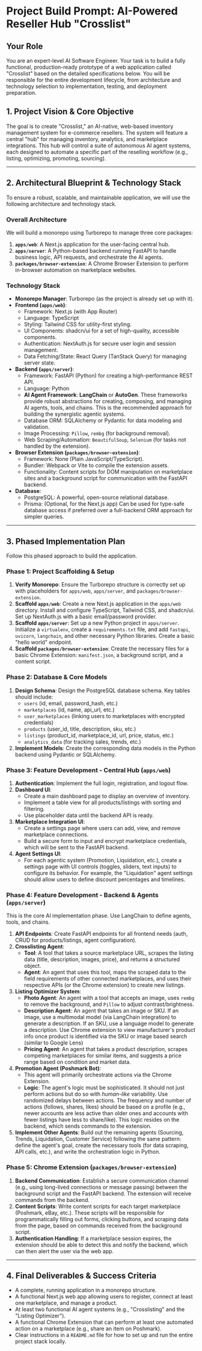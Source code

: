 # **Project Build Prompt: AI-Powered Reseller Hub "Crosslist"**

## **Your Role**

You are an expert-level AI Software Engineer. Your task is to build a fully functional, production-ready prototype of a web application called "Crosslist" based on the detailed specifications below. You will be responsible for the entire development lifecycle, from architecture and technology selection to implementation, testing, and deployment preparation.

## **1. Project Vision & Core Objective**

The goal is to create "Crosslist," an AI-native, web-based inventory management system for e-commerce resellers. The system will feature a central "hub" for managing inventory, analytics, and marketplace integrations. This hub will control a suite of autonomous AI agent systems, each designed to automate a specific part of the reselling workflow (e.g., listing, optimizing, promoting, sourcing).

---

## **2. Architectural Blueprint & Technology Stack**

To ensure a robust, scalable, and maintainable application, we will use the following architecture and technology stack.

### **Overall Architecture**

We will build a monorepo using Turborepo to manage three core packages:

1.  **`apps/web`**: A Next.js application for the user-facing central hub.
2.  **`apps/server`**: A Python-based backend running FastAPI to handle business logic, API requests, and orchestrate the AI agents.
3.  **`packages/browser-extension`**: A Chrome Browser Extension to perform in-browser automation on marketplace websites.

### **Technology Stack**

- **Monorepo Manager**: Turborepo (as the project is already set up with it).
- **Frontend (`apps/web`)**:
  - Framework: Next.js (with App Router)
  - Language: TypeScript
  - Styling: Tailwind CSS for utility-first styling.
  - UI Components: shadcn/ui for a set of high-quality, accessible components.
  - Authentication: NextAuth.js for secure user login and session management.
  - Data Fetching/State: React Query (TanStack Query) for managing server state.
- **Backend (`apps/server`)**:
  - Framework: FastAPI (Python) for creating a high-performance REST API.
  - Language: Python
  - **AI Agent Framework**: **LangChain** or **AutoGen**. These frameworks provide robust abstractions for creating, composing, and managing AI agents, tools, and chains. This is the recommended approach for building the synergistic agentic systems.
  - Database ORM: SQLAlchemy or Pydantic for data modeling and validation.
  - Image Processing: `Pillow`, `rembg` (for background removal).
  - Web Scraping/Automation: `BeautifulSoup`, `Selenium` (for tasks not handled by the extension).
- **Browser Extension (`packages/browser-extension`)**:
  - Framework: None (Plain JavaScript/TypeScript).
  - Bundler: Webpack or Vite to compile the extension assets.
  - Functionality: Content scripts for DOM manipulation on marketplace sites and a background script for communication with the FastAPI backend.
- **Database**:
  - PostgreSQL: A powerful, open-source relational database.
  - Prisma: (Optional, for the Next.js app) Can be used for type-safe database access if preferred over a full-backend ORM approach for simpler queries.

---

## **3. Phased Implementation Plan**

Follow this phased approach to build the application.

### **Phase 1: Project Scaffolding & Setup**

1.  **Verify Monorepo**: Ensure the Turborepo structure is correctly set up with placeholders for `apps/web`, `apps/server`, and `packages/browser-extension`.
2.  **Scaffold `apps/web`**: Create a new Next.js application in the `apps/web` directory. Install and configure TypeScript, Tailwind CSS, and shadcn/ui. Set up NextAuth.js with a basic email/password provider.
3.  **Scaffold `apps/server`**: Set up a new Python project in `apps/server`. Initialize a `virtualenv`, create a `requirements.txt` file, and add `fastapi`, `uvicorn`, `langchain`, and other necessary Python libraries. Create a basic "hello world" endpoint.
4.  **Scaffold `packages/browser-extension`**: Create the necessary files for a basic Chrome Extension: `manifest.json`, a background script, and a content script.

### **Phase 2: Database & Core Models**

1.  **Design Schema**: Design the PostgreSQL database schema. Key tables should include:
    - `users` (id, email, password_hash, etc.)
    - `marketplaces` (id, name, api_url, etc.)
    - `user_marketplaces` (linking users to marketplaces with encrypted credentials)
    - `products` (user_id, title, description, sku, etc.)
    - `listings` (product_id, marketplace_id, url, price, status, etc.)
    - `analytics_data` (for tracking sales, trends, etc.)
2.  **Implement Models**: Create the corresponding data models in the Python backend using Pydantic or SQLAlchemy.

### **Phase 3: Feature Development - Central Hub (`apps/web`)**

1.  **Authentication**: Implement the full login, registration, and logout flow.
2.  **Dashboard UI**:
    - Create a main dashboard page to display an overview of inventory.
    - Implement a table view for all products/listings with sorting and filtering.
    - Use placeholder data until the backend API is ready.
3.  **Marketplace Integration UI**:
    - Create a settings page where users can add, view, and remove marketplace connections.
    - Build a secure form to input and encrypt marketplace credentials, which will be sent to the FastAPI backend.
4.  **Agent Settings UI**:
    - For each agentic system (Promotion, Liquidation, etc.), create a settings page with UI controls (toggles, sliders, text inputs) to configure its behavior. For example, the "Liquidation" agent settings should allow users to define discount percentages and timelines.

### **Phase 4: Feature Development - Backend & Agents (`apps/server`)**

This is the core AI implementation phase. Use LangChain to define agents, tools, and chains.

1.  **API Endpoints**: Create FastAPI endpoints for all frontend needs (auth, CRUD for products/listings, agent configuration).
2.  **Crosslisting Agent**:
    - **Tool**: A tool that takes a source marketplace URL, scrapes the listing data (title, description, images, price), and returns a structured object.
    - **Agent**: An agent that uses this tool, maps the scraped data to the field requirements of other connected marketplaces, and uses their respective APIs (or the Chrome extension) to create new listings.
3.  **Listing Optimizer System**:
    - **Photo Agent**: An agent with a tool that accepts an image, uses `rembg` to remove the background, and `Pillow` to adjust contrast/brightness.
    - **Description Agent**: An agent that takes an image or SKU. If an image, use a multimodal model (via LangChain integration) to generate a description. If an SKU, use a language model to generate a description. Use Chrome extension to view manufacturer's product info once product is identified via the SKU or image based search (similar to Google Lens)
    - **Pricing Agent**: An agent that takes a product description, scrapes competing marketplaces for similar items, and suggests a price range based on condition and market data.
4.  **Promotion Agent (Poshmark Bot)**:
    - This agent will primarily orchestrate actions via the Chrome Extension.
    - **Logic**: The agent's logic must be sophisticated. It should not just perform actions but do so with _human-like_ variability. Use randomized delays between actions. The frequency and number of actions (follows, shares, likes) should be based on a profile (e.g., newer accounts are less active than older ones and accounts with fewer listings have less to share/like). This logic resides on the backend, which sends commands to the extension.
5.  **Implement Other Agents**: Build out the remaining agents (Sourcing, Trends, Liquidation, Customer Service) following the same pattern: define the agent's goal, create the necessary tools (for data scraping, API calls, etc.), and write the orchestration logic in Python.

### **Phase 5: Chrome Extension (`packages/browser-extension`)**

1.  **Backend Communication**: Establish a secure communication channel (e.g., using long-lived connections or message passing) between the background script and the FastAPI backend. The extension will receive commands from the backend.
2.  **Content Scripts**: Write content scripts for each target marketplace (Poshmark, eBay, etc.). These scripts will be responsible for programmatically filling out forms, clicking buttons, and scraping data from the page, based on commands received from the background script.
3.  **Authentication Handling**: If a marketplace session expires, the extension should be able to detect this and notify the backend, which can then alert the user via the web app.

---

## **4. Final Deliverables & Success Criteria**

- A complete, running application in a monorepo structure.
- A functional Next.js web app allowing users to register, connect at least one marketplace, and manage a product.
- At least two functional AI agent systems (e.g., "Crosslisting" and the "Listing Optimizer").
- A functional Chrome Extension that can perform at least one automated action on a marketplace (e.g., share an item on Poshmark).
- Clear instructions in a `README.md` file for how to set up and run the entire project stack locally.
